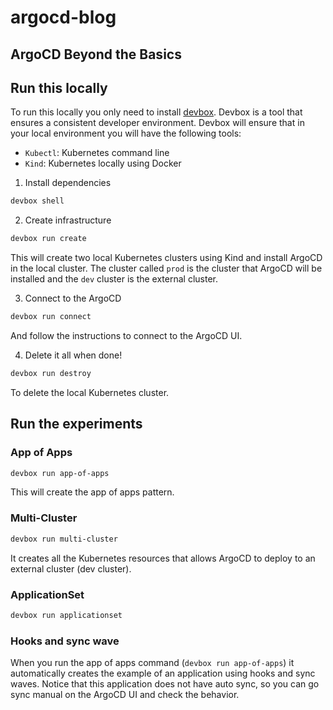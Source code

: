 # argocd-blog

## ArgoCD Beyond the Basics

## Run this locally
To run this locally you only need to install [devbox](https://github.com/jetify-com/devbox). Devbox is a tool that ensures a consistent developer environment. Devbox will ensure that in your local environment you will have the following tools:
- `Kubectl`: Kubernetes command line
- `Kind`: Kubernetes locally using Docker

1) Install dependencies

```sh
devbox shell
```

2) Create infrastructure

```sh
devbox run create
```

This will create two local Kubernetes clusters using Kind and install ArgoCD in the local cluster. The cluster called `prod` is the cluster that ArgoCD will be installed and the `dev` cluster is the external cluster.

3) Connect to the ArgoCD

```sh
devbox run connect
```

And follow the instructions to connect to the ArgoCD UI.

4) Delete it all when done!

```sh
devbox run destroy
```

To delete the local Kubernetes cluster.

## Run the experiments

### App of Apps

```sh
devbox run app-of-apps
```


This will create the app of apps pattern.

### Multi-Cluster

```sh
devbox run multi-cluster
```

It creates all the Kubernetes resources that allows ArgoCD to deploy to an external cluster (dev cluster).

### ApplicationSet

```sh
devbox run applicationset
```

### Hooks and sync wave

When you run the app of apps command (`devbox run app-of-apps`) it automatically creates the example of an application using hooks and sync waves. Notice that this application does not have auto sync, so you can go sync manual on the ArgoCD UI and check the behavior.